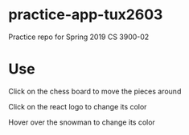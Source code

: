 # practice-app-tux2603
Practice repo for Spring 2019 CS 3900-02

# Use
Click on the chess board to move the pieces around

Click on the react logo to change its color

Hover over the snowman to change its color


